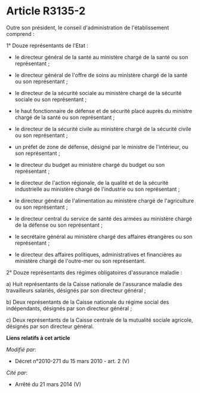 # Article R3135-2

Outre son président, le conseil d'administration de l'établissement comprend : 

1° Douze représentants de l'Etat :

- le directeur général de la santé au ministère chargé de la santé ou son représentant ;

- le           directeur général de l'offre de soins  au ministère chargé de la santé ou son représentant ;

- le directeur de la sécurité sociale au ministère chargé de la sécurité sociale ou son représentant ;

- le haut fonctionnaire de défense et de sécurité placé auprès du ministre chargé de la santé ou son représentant ;

- le directeur de la sécurité civile au ministère chargé de la sécurité civile ou son représentant ;

- un préfet de zone de défense, désigné par le ministre de l'intérieur, ou son représentant ;

- le directeur du budget au ministère chargé du budget ou son représentant ;

- le directeur de l'action régionale, de la qualité et de la sécurité industrielle au ministère chargé de l'industrie ou son
représentant ;

- le directeur général de l'alimentation au ministère chargé de l'agriculture ou son représentant ;

- le directeur central du service de santé des armées au ministère chargé de la défense ou son représentant ;

- le secrétaire général au ministère chargé des affaires étrangères ou son représentant ;

- le directeur des affaires politiques, administratives et financières au ministère chargé de l'outre-mer ou son
représentant. 

2° Douze représentants des régimes obligatoires d'assurance maladie : 

a) Huit représentants de la Caisse nationale de l'assurance maladie des travailleurs salariés, désignés par son directeur
général ; 

b) Deux représentants de la Caisse nationale du régime social des indépendants, désignés par son directeur général ; 

c) Deux représentants de la Caisse centrale de la mutualité sociale agricole, désignés par son directeur général.

**Liens relatifs à cet article**

_Modifié par_:

  - Décret n°2010-271 du 15 mars 2010 - art. 2 (V)

_Cité par_:

  - Arrêté du 21 mars 2014 (V)
